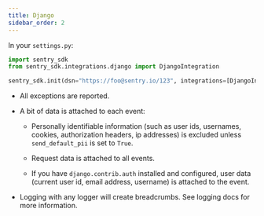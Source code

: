 ```yaml
---
title: Django
sidebar_order: 2
---
```


In your ``settings.py``:

```python
import sentry_sdk
from sentry_sdk.integrations.django import DjangoIntegration

sentry_sdk.init(dsn="https://foo@sentry.io/123", integrations=[DjangoIntegration()])
```

* All exceptions are reported.

* A bit of data is attached to each event:

    * Personally identifiable information (such as user ids, usernames,
      cookies, authorization headers, ip addresses) is excluded unless
      ``send_default_pii`` is set to ``True``.

    * Request data is attached to all events.

    * If you have ``django.contrib.auth`` installed and configured, user data
      (current user id, email address, username) is attached to the event.

* Logging with any logger will create breadcrumbs. See logging docs for more
  information.
